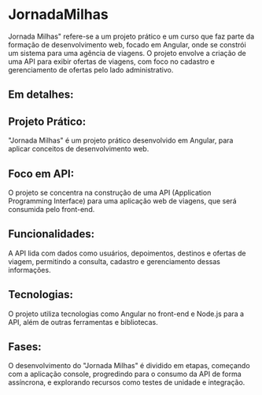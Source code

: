 # JornadaMilhas

Jornada Milhas" refere-se a um projeto prático e um curso que faz parte da formação de desenvolvimento web, focado em Angular, onde se constrói um sistema para uma agência de viagens. O projeto envolve a criação de uma API para exibir ofertas de viagens, com foco no cadastro e gerenciamento de ofertas pelo lado administrativo.

## Em detalhes:
## Projeto Prático:
"Jornada Milhas" é um projeto prático desenvolvido em Angular, para aplicar conceitos de desenvolvimento web.

## Foco em API:
O projeto se concentra na construção de uma API (Application Programming Interface) para uma aplicação web de viagens, que será consumida pelo front-end.

## Funcionalidades:
A API lida com dados como usuários, depoimentos, destinos e ofertas de viagem, permitindo a consulta, cadastro e gerenciamento dessas informações. 

## Tecnologias:
O projeto utiliza tecnologias como Angular no front-end e Node.js para a API, além de outras ferramentas e bibliotecas.

## Fases:
O desenvolvimento do "Jornada Milhas" é dividido em etapas, começando com a aplicação console, progredindo para o consumo da API de forma assíncrona, e explorando recursos como testes de unidade e integração. 

